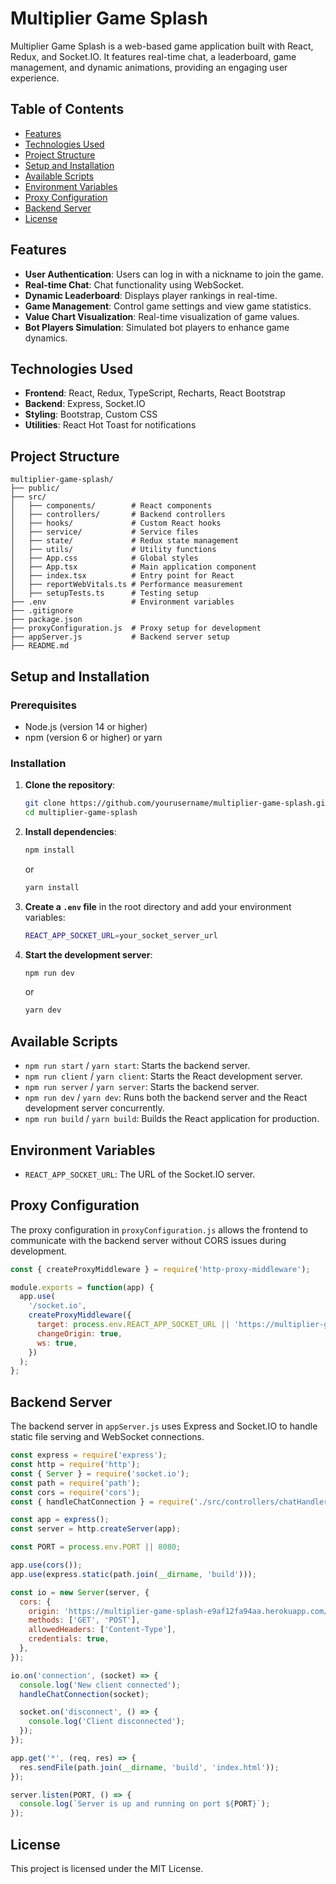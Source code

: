 
# Multiplier Game Splash

Multiplier Game Splash is a web-based game application built with React, Redux, and Socket.IO. It features real-time chat, a leaderboard, game management, and dynamic animations, providing an engaging user experience.

## Table of Contents

- [Features](#features)
- [Technologies Used](#technologies-used)
- [Project Structure](#project-structure)
- [Setup and Installation](#setup-and-installation)
- [Available Scripts](#available-scripts)
- [Environment Variables](#environment-variables)
- [Proxy Configuration](#proxy-configuration)
- [Backend Server](#backend-server)
- [License](#license)

## Features

- **User Authentication**: Users can log in with a nickname to join the game.
- **Real-time Chat**: Chat functionality using WebSocket.
- **Dynamic Leaderboard**: Displays player rankings in real-time.
- **Game Management**: Control game settings and view game statistics.
- **Value Chart Visualization**: Real-time visualization of game values.
- **Bot Players Simulation**: Simulated bot players to enhance game dynamics.

## Technologies Used

- **Frontend**: React, Redux, TypeScript, Recharts, React Bootstrap
- **Backend**: Express, Socket.IO
- **Styling**: Bootstrap, Custom CSS
- **Utilities**: React Hot Toast for notifications

## Project Structure

```
multiplier-game-splash/
├── public/
├── src/
│   ├── components/        # React components
│   ├── controllers/       # Backend controllers
│   ├── hooks/             # Custom React hooks
│   ├── service/           # Service files
│   ├── state/             # Redux state management
│   ├── utils/             # Utility functions
│   ├── App.css            # Global styles
│   ├── App.tsx            # Main application component
│   ├── index.tsx          # Entry point for React
│   ├── reportWebVitals.ts # Performance measurement
│   ├── setupTests.ts      # Testing setup
├── .env                   # Environment variables
├── .gitignore
├── package.json
├── proxyConfiguration.js  # Proxy setup for development
├── appServer.js           # Backend server setup
├── README.md
```

## Setup and Installation

### Prerequisites

- Node.js (version 14 or higher)
- npm (version 6 or higher) or yarn

### Installation

1. **Clone the repository**:

   ```sh
   git clone https://github.com/yourusername/multiplier-game-splash.git
   cd multiplier-game-splash
   ```

2. **Install dependencies**:

   ```sh
   npm install
   ```

   or

   ```sh
   yarn install
   ```

3. **Create a `.env` file** in the root directory and add your environment variables:

   ```sh
   REACT_APP_SOCKET_URL=your_socket_server_url
   ```

4. **Start the development server**:

   ```sh
   npm run dev
   ```

   or

   ```sh
   yarn dev
   ```

## Available Scripts

- `npm run start` / `yarn start`: Starts the backend server.
- `npm run client` / `yarn client`: Starts the React development server.
- `npm run server` / `yarn server`: Starts the backend server.
- `npm run dev` / `yarn dev`: Runs both the backend server and the React development server concurrently.
- `npm run build` / `yarn build`: Builds the React application for production.

## Environment Variables

- `REACT_APP_SOCKET_URL`: The URL of the Socket.IO server.

## Proxy Configuration

The proxy configuration in `proxyConfiguration.js` allows the frontend to communicate with the backend server without CORS issues during development.

```javascript
const { createProxyMiddleware } = require('http-proxy-middleware');

module.exports = function(app) {
  app.use(
    '/socket.io',
    createProxyMiddleware({
      target: process.env.REACT_APP_SOCKET_URL || 'https://multiplier-game-splash-e9af12fa94aa.herokuapp.com/',
      changeOrigin: true,
      ws: true,
    })
  );
};
```

## Backend Server

The backend server in `appServer.js` uses Express and Socket.IO to handle static file serving and WebSocket connections.

```javascript
const express = require('express');
const http = require('http');
const { Server } = require('socket.io');
const path = require('path');
const cors = require('cors');
const { handleChatConnection } = require('./src/controllers/chatHandler');

const app = express();
const server = http.createServer(app);

const PORT = process.env.PORT || 8080;

app.use(cors());
app.use(express.static(path.join(__dirname, 'build')));

const io = new Server(server, {
  cors: {
    origin: 'https://multiplier-game-splash-e9af12fa94aa.herokuapp.com/',
    methods: ['GET', 'POST'],
    allowedHeaders: ['Content-Type'],
    credentials: true,
  },
});

io.on('connection', (socket) => {
  console.log('New client connected');
  handleChatConnection(socket);

  socket.on('disconnect', () => {
    console.log('Client disconnected');
  });
});

app.get('*', (req, res) => {
  res.sendFile(path.join(__dirname, 'build', 'index.html'));
});

server.listen(PORT, () => {
  console.log(`Server is up and running on port ${PORT}`);
});
```

## License
This project is licensed under the MIT License.